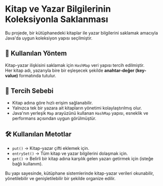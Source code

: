 # Kitap ve Yazar Bilgilerinin Koleksiyonla Saklanması

Bu projede, bir kütüphanedeki kitaplar ile yazar bilgilerini saklamak amacıyla Java'da uygun koleksiyon yapısı seçilmiştir.

## 📌 Kullanılan Yöntem

Kitap-yazar ilişkisini saklamak için `HashMap` veri yapısı tercih edilmiştir.  
Her kitap adı, yazarıyla bire bir eşleşecek şekilde **anahtar-değer (key-value)** formatında tutulur.

## 🧠 Tercih Sebebi

- Kitap adına göre hızlı erişim sağlanabilir.
- Yalnızca tek bir yazara ait kitapların yönetimi kolaylaştırılmış olur.
- Java'nın yerleşik `Map` arayüzünü kullanan `HashMap` yapısı, esneklik ve performans açısından uygun görülmüştür.

## 🛠️ Kullanılan Metotlar

- `put()` → Kitap-yazar çifti eklemek için.
- `entrySet()` → Tüm kitap ve yazar bilgilerini dolaşmak için.
- `get()` → Belirli bir kitap adına karşılık gelen yazarı getirmek için (isteğe bağlı kullanım).

Bu yapı sayesinde, kütüphane sistemlerinde kitap-yazar verileri okunabilir, yönetilebilir ve genişletilebilir bir şekilde organize edilir.
